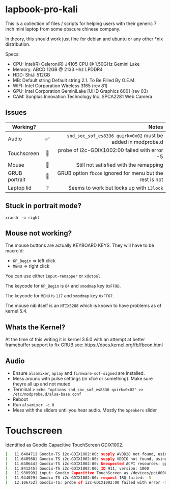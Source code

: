 # lapbook-pro-kali
This is a collection of files / scripts for helping users with their generic 7 inch mini laptop from some obscure chinese company. 

In theory, this should work just fine for debian and ubuntu or any other *nix distribution.

Specs:
- CPU: Intel(R) Celeron(R) J4105 CPU @ 1.50GHz Gemini Lake
- Memory: ABCD 12GB @ 2133 Hhz LPDDR4
- HDD: ShiJi 512GB
- MB: Default string Default string 2.1. To Be Filled By O.E.M.
- WIFI: Intel Corporation Wireless 3165 (rev 81)
- GPU: Intel Corporation GeminiLake [UHD Graphics 600] (rev 03)
- CAM: Sunplus Innovation Technology Inc. SPCA2281 Web Camera

## Issues

| Working?      |     | Notes                                                    |
| ------------- |:---:| --------------------------------------------------------:|
| Audio         | ✅   | `snd_soc_sof_es8336 quirk=0x02` must be added in modprobe.d |
| Touchscreen   | 🚧   | probe of i2c-GDIX1002:00 failed with error -5         |
| Mouse         | 🚧  | Still not satisfied with the remapping                   |
| GRUB portrait | 🚧  | GRUB option `fbcon` ignored for menu but the rest is not |
| Laptop lid    | ❔   | Seems to work but locks up with `i3lock`                 |

## Stuck in portrait mode? 
`xrandr -o right` 

## Mouse not working?
The mouse buttons are actually KEYBOARD KEYS. They will have to be macro'd:

- `KP_Begin` => left click 
- `MENU` => right click

You can use either `input-remapper` or `xdotool`. 

The keycode for `KP_Begin` is `84` and `xmodmap` key `0xFF9D`.

The keycode for `MENU` is  `117` and `xmodmap` key `0xFF67`.

The mouse nib itself is an `HTIX5288` which is known to have problems as of kernel 5.4.

## Whats the Kernel?
At the time of this writing it is kernel 3.6.0 with an attempt at better framebuffer support to fix GRUB see: https://docs.kernel.org/fb/fbcon.html

## Audio 
- Ensure `alsamixer`, `aplay` and `firmware-sof-signed` are installed. 
- Mess arounc with pulse settings (in xfce or something). Make sure theyre all up and not muted
- Terminal > `echo "options snd_soc_sof_es8336 quirk=0x02" >> /etc/modprobe.d/alsa-base.conf`
- Reboot
- Run `alsamixer -c 0`
- Mess with the sliders until you hear audio. Mostly the `Speakers` slider

# Touchscreen
Identified as Goodix Capacitive TouchScreen GDIX1002. 

```sh
[   11.640471] Goodix-TS i2c-GDIX1002:00: supply AVDD28 not found, using dummy regulator
[   11.640560] Goodix-TS i2c-GDIX1002:00: supply VDDIO not found, using dummy regulator
[   11.640644] Goodix-TS i2c-GDIX1002:00: Unexpected ACPI resources: gpio_count 1, gpio_int_idx 0
[   11.841245] Goodix-TS i2c-GDIX1002:00: ID 911, version: 1060
[   11.930999] input: Goodix Capacitive TouchScreen as /devices/pci0000:00/0000:00:17.0/i2c_designware.4/i2c-5/i2c-GDIX1002:00/input/input8
[   11.944029] Goodix-TS i2c-GDIX1002:00: request IRQ failed: -5
[   12.106752] Goodix-TS: probe of i2c-GDIX1002:00 failed with error -5
```